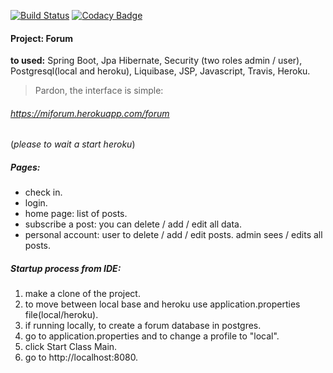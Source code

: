 [![Build Status](https://travis-ci.org/maxvanny2010/forum.svg?branch=master)](https://travis-ci.org/maxvanny2010/forum)
[![Codacy Badge](https://app.codacy.com/project/badge/Grade/cdb02ab890a145778aef30620ad2a6eb)](https://www.codacy.com/manual/mailtime2010/for?utm_source=github.com&amp;utm_medium=referral&amp;utm_content=maxvanny2010/for&amp;utm_campaign=Badge_Grade)

#### Project: Forum

**to used:** Spring Boot, Jpa Hibernate, Security (two roles admin / user),
Postgresql(local and heroku), Liquibase, JSP, Javascript, Travis, Heroku.
>Pardon, the interface is simple:
###### https://miforum.herokuapp.com/forum
(*please to wait a start heroku*)
##### Pages:
- check in.
- login.
- home page: list of posts.
- subscribe a post: you can delete / add / edit all data.
- personal account: user to delete / add / edit posts.
admin sees / edits all posts.

##### Startup process from IDE:
1. make a clone of the project.
2. to move between local base and heroku use application.properties file(local/heroku).
3. if running locally, to create a forum database in postgres.
4. go to application.properties and to change a profile to "local". 
5. click Start Class Main.
6. go to http://localhost:8080.



